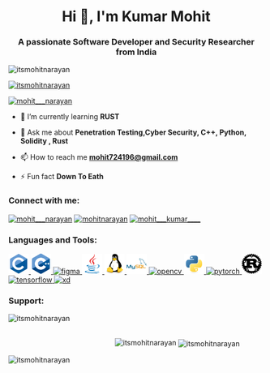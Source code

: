 <h1 align="center">Hi 👋, I'm Kumar Mohit</h1>
<h3 align="center">A passionate Software Developer and Security Researcher from India</h3>


<p align="left"> <img src="https://komarev.com/ghpvc/?username=itsmohitnarayan&label=Profile%20views&color=0e75b6&style=flat" alt="itsmohitnarayan" /> </p>

<p align="left"> <a href="https://github.com/ryo-ma/github-profile-trophy"><img src="https://github-profile-trophy.vercel.app/?username=itsmohitnarayan" alt="itsmohitnarayan" /></a> </p>

<p align="left"> <a href="https://twitter.com/mohit___narayan" target="blank"><img src="https://img.shields.io/twitter/follow/mohit___narayan?logo=twitter&style=for-the-badge" alt="mohit___narayan" /></a> </p>

- 🌱 I’m currently learning **RUST**

- 💬 Ask me about **Penetration Testing,Cyber Security, C++, Python, Solidity , Rust**

- 📫 How to reach me **mohit724196@gmail.com**

- ⚡ Fun fact **Down To Eath**

<h3 align="left">Connect with me:</h3>
<p align="left">
<a href="https://twitter.com/mohit___narayan" target="blank"><img align="center" src="https://raw.githubusercontent.com/rahuldkjain/github-profile-readme-generator/master/src/images/icons/Social/twitter.svg" alt="mohit___narayan" height="30" width="40" /></a>
<a href="https://linkedin.com/in/mohitnarayan" target="blank"><img align="center" src="https://raw.githubusercontent.com/rahuldkjain/github-profile-readme-generator/master/src/images/icons/Social/linked-in-alt.svg" alt="mohitnarayan" height="30" width="40" /></a>
<a href="https://instagram.com/mohit___kumar____" target="blank"><img align="center" src="https://raw.githubusercontent.com/rahuldkjain/github-profile-readme-generator/master/src/images/icons/Social/instagram.svg" alt="mohit___kumar____" height="30" width="40" /></a>
</p>

<h3 align="left">Languages and Tools:</h3>
<p align="left"> <a href="https://www.cprogramming.com/" target="_blank" rel="noreferrer"> <img src="https://raw.githubusercontent.com/devicons/devicon/master/icons/c/c-original.svg" alt="c" width="40" height="40"/> </a> <a href="https://www.w3schools.com/cpp/" target="_blank" rel="noreferrer"> <img src="https://raw.githubusercontent.com/devicons/devicon/master/icons/cplusplus/cplusplus-original.svg" alt="cplusplus" width="40" height="40"/> </a> <a href="https://www.figma.com/" target="_blank" rel="noreferrer"> <img src="https://www.vectorlogo.zone/logos/figma/figma-icon.svg" alt="figma" width="40" height="40"/> </a> <a href="https://www.java.com" target="_blank" rel="noreferrer"> <img src="https://raw.githubusercontent.com/devicons/devicon/master/icons/java/java-original.svg" alt="java" width="40" height="40"/> </a> <a href="https://www.linux.org/" target="_blank" rel="noreferrer"> <img src="https://raw.githubusercontent.com/devicons/devicon/master/icons/linux/linux-original.svg" alt="linux" width="40" height="40"/> </a> <a href="https://www.mysql.com/" target="_blank" rel="noreferrer"> <img src="https://raw.githubusercontent.com/devicons/devicon/master/icons/mysql/mysql-original-wordmark.svg" alt="mysql" width="40" height="40"/> </a> <a href="https://opencv.org/" target="_blank" rel="noreferrer"> <img src="https://www.vectorlogo.zone/logos/opencv/opencv-icon.svg" alt="opencv" width="40" height="40"/> </a> <a href="https://www.python.org" target="_blank" rel="noreferrer"> <img src="https://raw.githubusercontent.com/devicons/devicon/master/icons/python/python-original.svg" alt="python" width="40" height="40"/> </a> <a href="https://pytorch.org/" target="_blank" rel="noreferrer"> <img src="https://www.vectorlogo.zone/logos/pytorch/pytorch-icon.svg" alt="pytorch" width="40" height="40"/> </a> <a href="https://www.rust-lang.org" target="_blank" rel="noreferrer"> <img src="https://raw.githubusercontent.com/devicons/devicon/master/icons/rust/rust-plain.svg" alt="rust" width="40" height="40"/> </a> <a href="https://www.tensorflow.org" target="_blank" rel="noreferrer"> <img src="https://www.vectorlogo.zone/logos/tensorflow/tensorflow-icon.svg" alt="tensorflow" width="40" height="40"/> </a> <a href="https://www.adobe.com/products/xd.html" target="_blank" rel="noreferrer"> <img src="https://cdn.worldvectorlogo.com/logos/adobe-xd.svg" alt="xd" width="40" height="40"/> </a> </p>

<h3 align="left">Support:</h3>
<p><a href="https://www.buymeacoffee.com/itsmohitnarayan"> <img align="left" src="https://cdn.buymeacoffee.com/buttons/v2/default-yellow.png" height="50" width="210" alt="itsmohitnarayan" /></a></p><br><br>

<p><img align="left" src="https://github-readme-stats.vercel.app/api/top-langs?username=itsmohitnarayan&show_icons=true&locale=en&layout=compact" alt="itsmohitnarayan" /></p>

<p>&nbsp;<img align="center" src="https://github-readme-stats.vercel.app/api?username=itsmohitnarayan&show_icons=true&locale=en" alt="itsmohitnarayan" /></p>

<p><img align="center" src="https://github-readme-streak-stats.herokuapp.com/?user=itsmohitnarayan&" alt="itsmohitnarayan" /></p>

<!--
**itsmohitnarayan/itsmohitnarayan** is a ✨ _special_ ✨ repository because its `README.md` (this file) appears on your GitHub profile.

Here are some ideas to get you started:

- 🔭 I’m currently working on ...
- 🌱 I’m currently learning ...
- 👯 I’m looking to collaborate on ...
- 🤔 I’m looking for help with ...
- 💬 Ask me about ...
- 📫 How to reach me: ...
- 😄 Pronouns: ...
- ⚡ Fun fact: ...
-->
